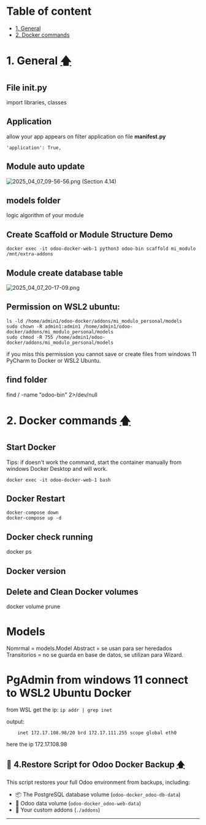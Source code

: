  <a id="0"></a>
# Table of content
- [1. General](#1)
- [2. Docker commands](#2)

 <a id="1.1"></a>
# 1. General [🡅](#0)

## File __init__.py
import libraries, classes

## Application
allow your app appears on filter application on file **__manifest__.py**

```'application': True,```

## Module auto update
![2025_04_07_09-56-56.png](images/2025_04_07_09-56-56.png)
(Section 4.14)

## models folder
logic algorithm of your module

## Create Scaffold or Module Structure Demo
```
docker exec -it odoo-docker-web-1 python3 odoo-bin scaffold mi_modulo /mnt/extra-addons
```
## Module create database table
![2025_04_07_20-17-09.png](images/2025_04_07_20-17-09.png)

## Permission on WSL2 ubuntu:
```
ls -ld /home/admin1/odoo-docker/addons/mi_modulo_personal/models
sudo chown -R admin1:admin1 /home/admin1/odoo-docker/addons/mi_modulo_personal/models
sudo chmod -R 755 /home/admin1/odoo-docker/addons/mi_modulo_personal/models
```
if you miss this permission you cannot save or create files from windows 11 PyCharm to Docker or WSL2 Ubuntu.

## find folder 
find / -name "odoo-bin" 2>/dev/null

<a id="2"></a>
# 2. Docker commands [🡅](#0)
## Start Docker
Tips: if doesn't work the command, start the container manually from windows Docker Desktop and will work.

```docker exec -it odoo-docker-web-1 bash```

## Docker Restart
```
docker-compose down
docker-compose up -d
```

## Docker check running
docker ps

## Docker version 

## Delete and Clean Docker volumes
docker volume prune

# Models
Nomrmal = models.Model
Abstract = se usan para ser heredados
Transitorios = no se guarda en base de datos, se utilizan para Wizard.

# PgAdmin from windows 11 connect to WSL2 Ubuntu Docker
from WSL get the ip:
```ip addr | grep inet```

output:
```
    inet 172.17.108.98/20 brd 172.17.111.255 scope global eth0
```
here the ip 172.17.108.98

<a id="3"></a>

## 🔁 4.Restore Script for Odoo Docker Backup [🡅](#0)

This script restores your full Odoo environment from backups, including:

- 📦 The PostgreSQL database volume (`odoo-docker_odoo-db-data`)
- 🧩 Odoo data volume (`odoo-docker_odoo-web-data`)
- 🧠 Your custom addons (`./addons`)

---



